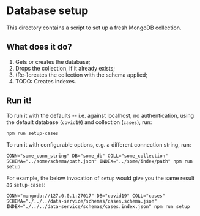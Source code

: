 # Database setup

This directory contains a script to set up a fresh MongoDB collection.

## What does it do?

1. Gets or creates the database;
2. Drops the collection, if it already exists;
3. (Re-)creates the collection with the schema applied;
4. TODO: Creates indexes.

## Run it!

To run it with the defaults -- i.e. against localhost, no authentication, using
the default database (`covid19`) and collection (`cases`), run:

`npm run setup-cases`

To run it with configurable options, e.g. a different connection string, run:

`CONN="some_conn_string" DB="some_db" COLL="some_collection" SCHEMA="../some/schema/path.json" INDEX="../some/index/path" npm run setup`

For example, the below invocation of `setup` would give you the same result as
`setup-cases`:

`CONN="mongodb://127.0.0.1:27017" DB="covid19" COLL="cases" SCHEMA="./../../data-service/schemas/cases.schema.json" INDEX="./../../data-service/schemas/cases.index.json" npm run setup`